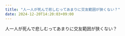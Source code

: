 ```yaml
---
title: "人一人が死んで悲しむってあまりに交友範囲が狭くない？"
date: 2024-12-20T14:20:03+09:00
---
```

人一人が死んで悲しむってあまりに交友範囲が狭くない？
